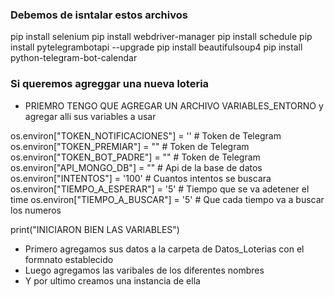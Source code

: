 
### Debemos de isntalar estos archivos
pip install selenium
pip install webdriver-manager
pip install schedule
pip install pytelegrambotapi --upgrade
pip install beautifulsoup4
pip install python-telegram-bot-calendar
### Si queremos agreggar una nueva loteria

- PRIEMRO TENGO QUE AGREGAR UN ARCHIVO VARIABLES_ENTORNO y agregar alli sus variables a usar

os.environ["TOKEN_NOTIFICACIONES"]  =   ''      # Token de Telegram
os.environ["TOKEN_PREMIAR"]         =   ""      # Token de Telegram
os.environ["TOKEN_BOT_PADRE"]       =   ""      # Token de Telegram
os.environ["API_MONGO_DB"]          =   ""      # Api de la base de datos
os.environ["INTENTOS"]              =   '100'   # Cuantos intentos se buscara
os.environ["TIEMPO_A_ESPERAR"]      =   '5'     # Tiempo que se va adetener el time
os.environ["TIEMPO_A_BUSCAR"]       =   '5'     # Que cada tiempo va a buscar los numeros

print("INICIARON BIEN LAS VARIABLES")


- Primero agregamos sus datos a la carpeta de Datos_Loterias con el formnato establecido
- Luego agregamos las varibales de los diferentes nombres
- Y por ultimo creamos una instancia de ella